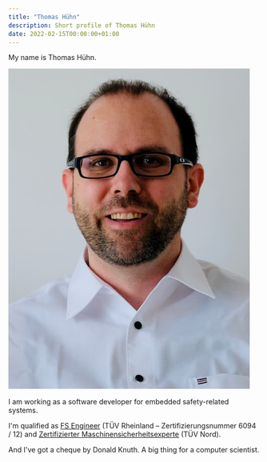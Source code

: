 ```yaml
---
title: "Thomas Hühn"
description: Short profile of Thomas Hühn
date: 2022-02-15T00:00:00+01:00
---
```

My name is Thomas Hühn.

![](Thomas.jpg)

I am working as a software developer for embedded safety-related systems.

I'm qualified as [FS Engineer](https://www.tuv.com/landingpage/en/training-functional-safety-cyber-security/detail-pages/zertifikate/fs-engineer.html) (TÜV Rheinland – Zertifizierungsnummer 6094 / 12) and [Zertifizierter Maschinensicherheitsexperte](https://www.cmse.com/de-INT/about-cmse) (TÜV Nord).

And I've got a cheque by Donald Knuth. A big thing for a computer scientist.